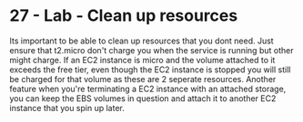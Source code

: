 # 27 - Lab - Clean up resources

Its important to be able to clean up resources that you dont need. Just ensure that t2.micro don't charge you when the service is running but other might charge. If an EC2 instance is micro and the volume attached to it exceeds the free tier, even though the EC2 instance is stopped you will still be charged for that volume as these are 2 seperate resources. Another feature when you're terminating a EC2 instance with an attached storage, you can keep the EBS volumes in question and attach it to another EC2 instance that you spin up later. 

